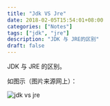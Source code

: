 ```yaml
---
title: "Jdk VS Jre"
date: 2018-02-05T15:54:01+08:00
categories: ["Notes"]
tags: ["jdk", "jre"]
description: "JDK 与 JRE的区别"
draft: false
---
```


JDK 与 JRE 的区别。

<!--more-->

如图示（图片来源网上）：

![jdk vs jre](/posts/2018-02-05-jdk-vs-jre.dir/jdk_jre.png)
